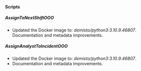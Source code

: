 
#### Scripts
##### AssignToNextShiftOOO
- Updated the Docker image to: *demisto/python3:3.10.9.46807*.
Documentation and metadata improvements.
##### AssignAnalystToIncidentOOO
- Updated the Docker image to: *demisto/python3:3.10.9.46807*.
- Documentation and metadata improvements.
